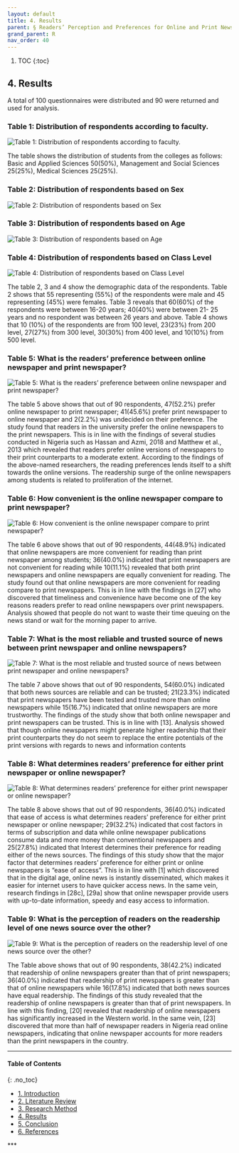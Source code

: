```yaml
---
layout: default
title: 4. Results 
parent: § Readers’ Perception and Preferences for Online and Print Newspapers in the University Library 
grand_parent: R
nav_order: 40 
---
```

<style>
.dont-break-out {
  /* These are technically the same, but use both */
  overflow-wrap: break-word;
  word-wrap: break-word;

     -ms-word-break: break-all;
  /* This is the dangerous one in WebKit, as it breaks things wherever */
  word-break: break-all;
  /* Instead use this non-standard one: */
  word-break: break-word;
}

.youtube-container {
    position: relative;
    width: 100%;
    height: 0;
    padding-bottom: 56.25%;
}
.youtube-video {
    position: absolute;
    top: 0;
    left: 0;
    width: 100%;
    height: 100%;
}

</style>

<div class="dont-break-out" markdown="1">

1. TOC
{:toc}

## 4. Results
A total of 100 questionnaires were distributed and 90 were returned and used for analysis.

### Table 1: Distribution of respondents according to faculty.

![Table 1: Distribution of respondents according to faculty.](https://statics.bsafes.com/images/papers/Readers%E2%80%99-Perception-and-Preferences-for-Online-and-Print-Newspapers-in-the-University-Library-table-1.png)

The table shows the distribution of students from the colleges as follows: Basic and Applied Sciences 50(50%), Management and Social Sciences 25(25%), Medical Sciences 25(25%).

### Table 2: Distribution of respondents based on Sex
![Table 2: Distribution of respondents based on Sex](https://statics.bsafes.com/images/papers/Readers%E2%80%99-Perception-and-Preferences-for-Online-and-Print-Newspapers-in-the-University-Library-table-1.png)

### Table 3: Distribution of respondents based on Age
![Table 3: Distribution of respondents based on Age](https://statics.bsafes.com/images/papers/Readers%E2%80%99-Perception-and-Preferences-for-Online-and-Print-Newspapers-in-the-University-Library-table-1.png)

### Table 4: Distribution of respondents based on Class Level
![Table 4: Distribution of respondents based on Class Level](https://statics.bsafes.com/images/papers/Readers%E2%80%99-Perception-and-Preferences-for-Online-and-Print-Newspapers-in-the-University-Library-table-1.png)

The table 2, 3 and 4 show the demographic data of the respondents. Table 2 shows that 55 representing (55%) of the respondents were male and 45 representing (45%) were females. Table 3 reveals that 60(60%) of the respondents were between 16-20 years; 40(40%) were between 21- 25 years and no respondent was between 26 years and above. Table 4 shows that 10 (10%) of the respondents are from 100 level, 23(23%) from 200 level, 27(27%) from 300 level, 30(30%) from 400 level, and 10(10%) from 500 level.

### Table 5: What is the readers’ preference between online newspaper and print newspaper?
![Table 5: What is the readers’ preference between online newspaper and print newspaper?](https://statics.bsafes.com/images/papers/Readers%E2%80%99-Perception-and-Preferences-for-Online-and-Print-Newspapers-in-the-University-Library-table-1.png)

The table 5 above shows that out of 90 respondents, 47(52.2%) prefer online newspaper to print newspaper; 41(45.6%) prefer print newspaper to online newspaper and 2(2.2%) was undecided on their preference. The study found that readers in the university prefer the online newspapers to the print newspapers. This is in line with the findings of several studies conducted in Nigeria such as Hassan and Azmi, 2018 and Matthew et al., 2013 which revealed that readers prefer online versions of newspapers to their print counterparts to a moderate extent. According to the findings of the above-named researchers, the reading preferences lends itself to a shift towards the online versions. The readership surge of the online newspapers among students is related to proliferation of the internet.

### Table 6: How convenient is the online newspaper compare to print newspaper?
![Table 6: How convenient is the online newspaper compare to print newspaper?](https://statics.bsafes.com/images/papers/Readers%E2%80%99-Perception-and-Preferences-for-Online-and-Print-Newspapers-in-the-University-Library-table-1.png)

The table 6 above shows that out of 90 respondents, 44(48.9%) indicated that online newspapers are more convenient for reading than print newspaper among students; 36(40.0%) indicated that print newspapers are not convenient for reading while 10(11.1%) revealed that both print newspapers and online newspapers are equally convenient for reading. The study found out that online newspapers are more convenient for reading compare to print newspapers. This is in line with the findings in [27] who discovered that timeliness and convenience have become one of the key reasons readers prefer to read online newspapers over print newspapers. Analysis showed that people do not want to waste their time queuing on the news stand or wait for the morning paper to arrive.

### Table 7: What is the most reliable and trusted source of news between print newspaper and online newspapers?
![ Table 7: What is the most reliable and trusted source of news between print newspaper and online newspapers?](https://statics.bsafes.com/images/papers/Readers%E2%80%99-Perception-and-Preferences-for-Online-and-Print-Newspapers-in-the-University-Library-table-1.png)

The table 7 above shows that out of 90 respondents, 54(60.0%) indicated that both news sources are reliable and can be trusted; 21(23.3%) indicated that print newspapers have been tested and trusted more than online newspapers while 15(16.7%) indicated that online newspapers are more trustworthy. The findings of the study show that both online newspaper and print newspapers can be trusted. This is in line with [13]. Analysis showed that though online newspapers might generate higher readership that their print counterparts they do not seem to replace the entire potentials of the print versions with regards to news and information contents

### Table 8: What determines readers’ preference for either print newspaper or online newspaper?
![Table 8: What determines readers’ preference for either print newspaper or online newspaper?](https://statics.bsafes.com/images/papers/Readers%E2%80%99-Perception-and-Preferences-for-Online-and-Print-Newspapers-in-the-University-Library-table-1.png)

The table 8 above shows that out of 90 respondents, 36(40.0%) indicated that ease of access is what determines readers’ preference for either print newspaper or online newspaper; 29(32.2%) indicated that cost factors in terms of subscription and data while online newspaper publications consume data and more money than conventional newspapers and 25(27.8%) indicated that Interest determines their preference for reading either of the news sources. The findings of this study show that the major factor that determines readers’ preference for either print or online newspapers is “ease of access”. This is in line with [1] which discovered that in the digital age, online news is instantly disseminated, which makes it easier for internet users to have quicker access news. In the same vein, research findings in [28c], [29a] show that online newspaper provide users with up-to-date information, speedy and easy access to information.

### Table 9: What is the perception of readers on the readership level of one news source over the other?
![Table 9: What is the perception of readers on the readership level of one news source over the other?](https://statics.bsafes.com/images/papers/Readers%E2%80%99-Perception-and-Preferences-for-Online-and-Print-Newspapers-in-the-University-Library-table-1.png)

The Table above shows that out of 90 respondents, 38(42.2%) indicated that readership of online newspapers greater than that of print newspapers; 36(40.0%) indicated that readership of print newspapers is greater than that of online newspapers while 16(17.8%) indicated that both news sources have equal readership. The findings of this study revealed that the readership of online newspapers is greater than that of print newspapers. In line with this finding, [20] revealed that readership of online newspapers has significantly increased in the Western world. In the same vein, [23] discovered that more than half of newspaper readers in Nigeria read online newspapers, indicating that online newspaper accounts for more readers than the print newspapers in the country.

***

#### Table of Contents
{: .no_toc}

<ul><li> <a href="/docs/R/Readers’-Perception-and-Preferences-for-Online-and-Print-Newspapers-in-the-University-Library-1/">
1. Introduction</a></li><li> <a href="/docs/R/Readers’-Perception-and-Preferences-for-Online-and-Print-Newspapers-in-the-University-Library-2/">
2. Literature Review</a></li><li> <a href="/docs/R/Readers’-Perception-and-Preferences-for-Online-and-Print-Newspapers-in-the-University-Library-3/">
3. Research Method</a></li><li> <a href="/docs/R/Readers’-Perception-and-Preferences-for-Online-and-Print-Newspapers-in-the-University-Library-4/">
4. Results</a></li><li> <a href="/docs/R/Readers’-Perception-and-Preferences-for-Online-and-Print-Newspapers-in-the-University-Library-5/">
5. Conclusion</a></li><li> <a href="/docs/R/Readers’-Perception-and-Preferences-for-Online-and-Print-Newspapers-in-the-University-Library-6/">
6. References</a></li></ul>
***

</div>
